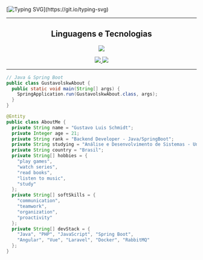 [![Typing SVG](https://readme-typing-svg.herokuapp.com/?color=F7F7F7FF&size=35&center=true&vCenter=true&width=1000&lines=Hello%2C+my+name+is+Gustavo+Luis+Schmidt.;I'm+21+years+old;I'm+Backend+Developer+(Java%2C+Spring);Ol%C3%A1%2C+meu+nome+%C3%A9+Gustavo+Luis+Schmidt;Tenho+21+anos+de+idade;Sou+Desenvolvedor+Backend+(Java%2C+Spring);)](https://git.io/typing-svg)

---

<h2 align="center">Linguagens e Tecnologias</h2>
<p align="center">
  <a href="https://skillicons.dev">
    <img src="https://skillicons.dev/icons?i=js,ts,angular,php,java,spring,mysql,nodejs,bootstrap,jquery,git,docker&theme=light" />
  </a>
</p>

<div align="center">
  <a href="mailto:gustavolschmidt13@gmail.com">
    <img src="https://img.shields.io/badge/-Gmail-%23333?style=for-the-badge&logo=gmail&logoColor=white" target="_blank">
  </a>
  <a href="https://www.linkedin.com/in/gustavo-luis-schmidt-331304222/" target="_blank">
    <img src="https://img.shields.io/badge/-LinkedIn-%230077B5?style=for-the-badge&logo=linkedin&logoColor=white">
  </a>
</div>

---

```java
// Java & Spring Boot
public class GustavolskwAbout {
  public static void main(String[] args) {
    SpringApplication.run(GustavolskwAbout.class, args);
  }
}

@Entity
public class AboutMe {
  private String name = "Gustavo Luis Schmidt";
  private Integer age = 21;
  private String rank = "Backend Developer - Java/SpringBoot";
  private String studying = "Análise e Desenvolvimento de Sistemas - UniSenai";
  private String country = "Brasil";
  private String[] hobbies = {
    "play games",
    "watch series",
    "read books",
    "listen to music",
    "study"
  };
  private String[] softSkills = {
    "communication",
    "teamwork",
    "organization",
    "proactivity"
  };
  private String[] devStack = {
    "Java", "PHP", "JavaScript", "Spring Boot",
    "Angular", "Vue", "Laravel", "Docker", "RabbitMQ"
  };
}
